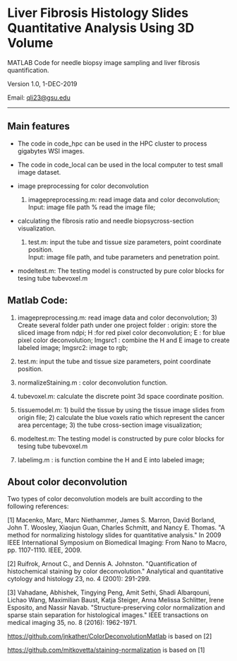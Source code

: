 # Liver Fibrosis Histology Slides Quantitative Analysis Using 3D Volume

MATLAB Code for needle biopsy image sampling and liver fibrosis quantification.

Version 1.0, 1-DEC-2019
    
Email: qli23@gsu.edu

-------------------------------------------------------------------



## Main features
* The code in code_hpc can be used in the HPC cluster to process gigabytes WSI images.
* The code in code_local can be used in the local computer to test small image dataset.

*  image preprocessing for color deconvolution
    1) imagepreprocessing.m: read image data and color deconvolution;
     Input: image file path
    % read the image file; 
* calculating the fibrosis ratio and needle biopsycross-section visualization.
   1) test.m: input the tube and tissue size parameters, point coordinate position.  
       Input: image file path, and tube parameters and penetration point.

* modeltest.m: The testing model is constructed by pure color blocks for tesing tube tubevoxel.m


## Matlab Code: 

1. imagepreprocessing.m: read image data and color deconvolution; 
   3) Create several folder path under one project folder : 
   origin: store the sliced image from ndpi;
   H :for red pixel color deconvolution;
   E : for blue pixel color deconvolution;
   Imgsrc1 : combine the H and E image to create labeled image;
   Imgsrc2: image to rgb;
2. test.m: input the tube and tissue size parameters, point coordinate position. 

3. normalizeStaining.m : color deconvolution function.

4. tubevoxel.m: calculate the discrete point 3d space coordinate position.

5. tissuemodel.m: 1) build the tissue by using the tissue image slides from origin file;
       2) calculate the blue voxels ratio which represent the cancer area percentage;
       3) the tube cross-section image visualization;
6. modeltest.m: The testing model is constructed by pure color blocks for tesing tube tubevoxel.m

7. labelimg.m : is function combine the H and E into labeled image;

 



## About color deconvolution
Two types of color deconvolution models are built according to the following references:

[1] Macenko, Marc, Marc Niethammer, James S. Marron, David Borland, John T. Woosley, Xiaojun Guan, Charles Schmitt, and Nancy E. Thomas. "A method for normalizing histology slides for quantitative analysis." In 2009 IEEE International Symposium on Biomedical Imaging: From Nano to Macro, pp. 1107-1110. IEEE, 2009.

[2] Ruifrok, Arnout C., and Dennis A. Johnston. "Quantification of histochemical staining by color deconvolution." Analytical and quantitative cytology and histology 23, no. 4 (2001): 291-299.

[3] Vahadane, Abhishek, Tingying Peng, Amit Sethi, Shadi Albarqouni, Lichao Wang, Maximilian Baust, Katja Steiger, Anna Melissa Schlitter, Irene Esposito, and Nassir Navab. "Structure-preserving color normalization and sparse stain separation for histological images." IEEE transactions on medical imaging 35, no. 8 (2016): 1962-1971.

https://github.com/jnkather/ColorDeconvolutionMatlab is based on [2]

https://github.com/mitkovetta/staining-normalization is based on [1]
